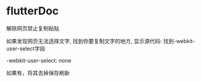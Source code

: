 # flutterDoc


解除网页禁止复制粘贴

如果发现网页无法选择文字, 找到你要复制文字的地方, 显示源代码: 找到-webkit-user-select字段

-webkit-user-select: none

如果有，将其去掉保存刷新

